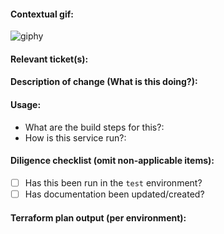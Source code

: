 #### Contextual gif:
![giphy](https://giphy.com/)

#### Relevant ticket(s):

#### Description of change (What is this doing?):

#### Usage:
- What are the build steps for this?:
- How is this service run?:

#### Diligence checklist (omit non-applicable items):
- [ ] Has this been run in the `test` environment?
- [ ] Has documentation been updated/created?

#### Terraform plan output (per environment):